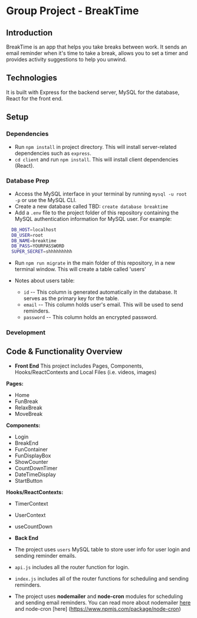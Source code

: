# Group Project - BreakTime

## Introduction

BreakTime is an app that helps you take breaks between work. It sends an email reminder when it's time to take a break, allows you to set a timer and provides activity suggestions to help you unwind. 

## Technologies

It is built with Express for the backend server, MySQL for the database, React for the front end.

## Setup

### Dependencies

- Run `npm install` in project directory. This will install server-related dependencies such as `express`.
- `cd client` and run `npm install`. This will install client dependencies (React).

### Database Prep

- Access the MySQL interface in your terminal by running `mysql -u root -p` or use the MySQL CLI.
- Create a new database called TBD: `create database breaktime`
- Add a `.env` file to the project folder of this repository containing the MySQL authentication information for MySQL user. For example:

```bash
  DB_HOST=localhost
  DB_USER=root
  DB_NAME=breaktime
  DB_PASS=YOURPASSWORD
  SUPER_SECRET=shhhhhhhhh
```
- Run `npm run migrate` in the main folder of this repository, in a new terminal window. This will create a table called 'users'

- Notes about users table:
  - `id` -- This column is generated automatically in the database. It serves as the primary key for the table.
  - `email` -- This column holds user's email. This will be used to send reminders.
  - `password` -- This column holds an encrypted password.

### Development

## Code & Functionality Overview

- **Front End**
This project includes Pages, Components, Hooks/ReactContexts and Local Files (i.e. videos, images)

**Pages:**
- Home
- FunBreak
- RelaxBreak
- MoveBreak

**Components:**
- Login
- BreakEnd
- FunContainer
- FunDisplayBox
- ShowCounter
- CountDownTimer
- DateTimeDisplay
- StartButton
 
**Hooks/ReactContexts:** 
- TimerContext
- UserContext
- useCountDown
 
- **Back End**
 - The project uses `users` MySQL table to store user info for user login and sending reminder emails.
 - `api.js` includes all the router function for login.
 - `index.js` includes all of the router functions for scheduling and sending reminders.
 - The project uses **nodemailer** and **node-cron** modules for scheduling and sending email reminders. You can read more about nodemailer [here](https://nodemailer.com/about/) and node-cron [here] (https://www.npmjs.com/package/node-cron)




